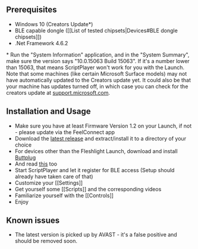 ## Prerequisites

* Windows 10 (Creators Update*)
* BLE capable dongle ([[List of tested chipsets|Devices#BLE dongle chipsets]])
* .Net Framework 4.6.2

\* Run the "System Information" application, and in the "System Summary", make sure the version says "10.0.15063 Build 15063". If it's a number lower than 15063, that means ScriptPlayer won't work for you with the Launch. Note that some machines (like certain Microsoft Surface models) may not have automatically updated to the Creators update yet. It could also be that your machine has updates turned off, in which case you can check for the creators update at [support.microsoft.com](https://support.microsoft.com/en-us/instantanswers/d4efb316-79f0-1aa1-9ef3-dcada78f3fa0/get-the-windows-10-creators-update).

## Installation and Usage

* Make sure you have at least Firmware Version 1.2 on your Launch, if not - please update via the FeelConnect app
* Download the [latest release](https://github.com/FredTungsten/ScriptPlayer/releases) and extract/install it to a directory of your choice
* For devices other than the Fleshlight Launch, download and install [Buttplug](https://ci.appveyor.com/api/buildjobs/m2um3qsl4t2rlbc1/artifacts/Buttplug-Release-0.0.0.421-installer.exe)
* And read [this](https://metafetish.club/t/using-buttplug-with-scriptplayer/68) too
* Start ScriptPlayer and let it register for BLE access (Setup should already have taken care of that)
* Customize your [[Settings]]
* Get yourself some [[Scripts]] and the corresponding videos
* Familiarize yourself with the [[Controls]]
* Enjoy

## Known issues

* The latest version is picked up by AVAST - it's a false positive and should be removed soon.